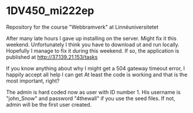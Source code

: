 # 1DV450_mi222ep
Repository for the course "Webbramverk" at Linnéuniversitetet

After many late hours I gave up installing on the server. Might fix it this weekend. Unfortunately I think you have to download ut and run locally.
Hopefully I manage to fix it during this weekend. If so, the application is published at http://37.139.21.153/tasks

If you know anything about why I might get a 504 gateway timeout error, I happily accept all help I can get
At least the code is working and that is the most important, right?

The admin is hard coded now as user with ID number 1. His username is "john_Snow" and password "4thewall" if you use the seed files. If not, admin will be the first user created. 
